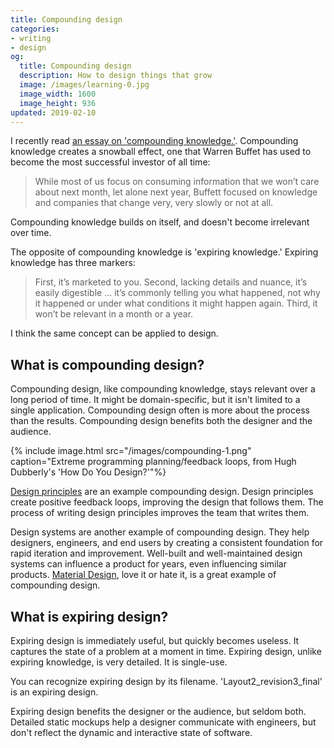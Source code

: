 ```yaml
---
title: Compounding design
categories: 
- writing
- design
og:
  title: Compounding design
  description: How to design things that grow
  image: /images/learning-0.jpg
  image_width: 1600
  image_height: 936
updated: 2019-02-10
---
```


I recently read [an essay on 'compounding knowledge.'](https://fs.blog/2019/02/compounding-knowledge/). Compounding knowledge creates a snowball effect, one that Warren Buffet has used to become the most successful investor of all time:

> While most of us focus on consuming information that we won’t care about next month, let alone next year, Buffett focused on knowledge and companies that change very, very slowly or not at all. 

Compounding knowledge builds on itself, and doesn't become irrelevant over time.

The opposite of compounding knowledge is 'expiring knowledge.' Expiring knowledge has three markers:

>  First, it’s marketed to you. Second, lacking details and nuance, it’s easily digestible ... it’s commonly telling you what happened, not why it happened or under what conditions it might happen again. Third, it won’t be relevant in a month or a year.

I think the same concept can be applied to design.

## What is compounding design?

Compounding design, like compounding knowledge, stays relevant over a long period of time. It might be domain-specific, but it isn't limited to a single application. Compounding design often is more about the process than the results. Compounding design benefits both the designer and the audience.

{% include image.html src="/images/compounding-1.png" caption="Extreme programming planning/feedback loops, from Hugh Dubberly's 'How Do You Design?'"%}

[Design principles](/writing/principles) are an example compounding design. Design principles create positive feedback loops, improving the design that follows them. The process of writing design principles improves the team that writes them.

Design systems are another example of compounding design. They help designers, engineers, and end users by creating a consistent foundation for rapid iteration and improvement. Well-built and well-maintained design systems can influence a product for years, even influencing similar products. [Material Design](https://material.io/), love it or hate it, is a great example of compounding design.

## What is expiring design?

Expiring design is immediately useful, but quickly becomes useless. It captures the state of a problem at a moment in time. Expiring design, unlike expiring knowledge, is very detailed. It is single-use.

You can recognize expiring design by its filename. 'Layout2_revision3_final' is an expiring design.

Expiring design benefits the designer or the audience, but seldom both. Detailed static mockups help a designer communicate with engineers, but don't reflect the dynamic and interactive state of software.
